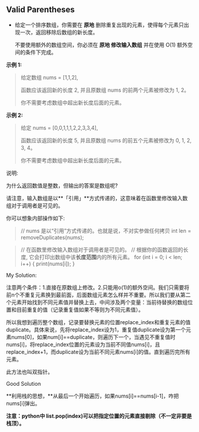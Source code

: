 ## Valid Parentheses

- 给定一个排序数组，你需要在 **原地** 删除重复出现的元素，使得每个元素只出现一次，返回移除后数组的新长度。

  不要使用额外的数组空间，你必须在 **原地 修改输入数组** 并在使用 O(1) 额外空间的条件下完成。

  

**示例 1:**

> 给定数组 nums = [1,1,2], 
>
> 函数应该返回新的长度 2, 并且原数组 nums 的前两个元素被修改为 1, 2。 
>
> 你不需要考虑数组中超出新长度后面的元素。
>

**示例 2:**

> 给定 nums = [0,0,1,1,1,2,2,3,3,4],
>
> 函数应该返回新的长度 5, 并且原数组 nums 的前五个元素被修改为 0, 1, 2, 3, 4。
>
> 你不需要考虑数组中超出新长度后面的元素。
>

说明:

为什么返回数值是整数，但输出的答案是数组呢?

请注意，输入数组是以**「引用」**方式传递的，这意味着在函数里修改输入数组对于调用者是可见的。

你可以想象内部操作如下:

> // nums 是以“引用”方式传递的。也就是说，不对实参做任何拷贝
> int len = removeDuplicates(nums);

> // 在函数里修改输入数组对于调用者是可见的。
> // 根据你的函数返回的长度, 它会打印出数组中该**长度范围**内的所有元素。
> for (int i = 0; i < len; i++) {
>     print(nums[i]);
> }




My Solution:

注意两个条件：1.直接在原数组上修改。2.只能用o(1)的额外空间。我们只需要将前n个不重复元素换到最前面，后面数组元素怎么样并不重要。所以我们要从第二个元素开始找到不同元素值并替换上去，中间涉及两个变量：当前待替换的数组位置和目前重复的值（记录重复值如果不等则为不同元素值）。

 所以我想到遍历整个数组，记录要替换元素的位置replace_index和重复元素的值duplicate。具体来说，先将replace_index设为1，重复值duplicate设为第一个元素nums[0]，如果num[i]==duplicate，则遍历下一个，当遇见不重复值时nums[i]，将replace_index位置的元素设为当前不同值nums[i]，且replace_index+1，而duplicate设为当前不同元素nums[i]的值。直到遍历完所有元素。

此方法也叫双指针。

Good Solution

**利用栈的思想，**从最后一个开始遍历，如果nums[i]==nums[i-1]，咋把nums[i]弹出。

**注意：python中 list.pop(index)可以把指定位置的元素直接剔除（不一定非要是栈顶）。**



